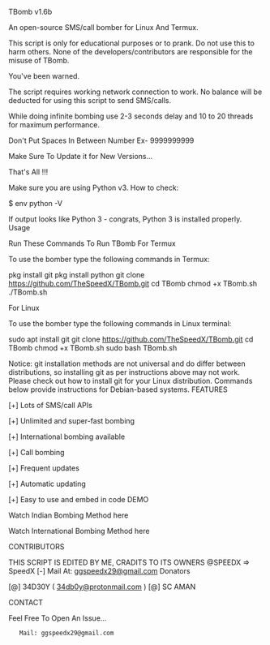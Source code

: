 TBomb v1.6b

An open-source SMS/call bomber for Linux And Termux.

This script is only for educational purposes or to prank. Do not use this to harm others. None of the developers/contributors are responsible for the misuse of TBomb.

You've been warned.

The script requires working network connection to work. No balance will be deducted for using this script to send SMS/calls.

While doing infinite bombing use 2-3 seconds delay and 10 to 20 threads for maximum performance.

Don't Put Spaces In Between Number Ex- 9999999999

Make Sure To Update it for New Versions...

That's All !!!

Make sure you are using Python v3. How to check:

$ env python -V

If output looks like Python 3 - congrats, Python 3 is installed properly.
Usage

Run These Commands To Run TBomb
For Termux

To use the bomber type the following commands in Termux:

pkg install git
pkg install python
git clone https://github.com/TheSpeedX/TBomb.git
cd TBomb
chmod +x TBomb.sh
./TBomb.sh

For Linux

To use the bomber type the following commands in Linux terminal:

sudo apt install git
git clone https://github.com/TheSpeedX/TBomb.git
cd TBomb
chmod +x TBomb.sh
sudo bash TBomb.sh

Notice: git installation methods are not universal and do differ between distributions, so installing git as per instructions above may not work. Please check out how to install git for your Linux distribution. Commands below provide instructions for Debian-based systems.
FEATURES

[+] Lots of SMS/call APIs

[+] Unlimited and super-fast bombing

[+] International bombing available

[+] Call bombing

[+] Frequent updates

[+] Automatic updating

[+] Easy to use and embed in code
DEMO

Watch Indian Bombing Method here

Watch International Bombing Method here

CONTRIBUTORS



THIS SCRIPT IS EDITED BY ME, CRADITS TO ITS OWNERS @SPEEDX => SpeedX
     [-] Mail At: ggspeedx29@gmail.com
Donators



[@] 34D30Y ( 34db0y@protonmail.com )
[@] SC AMAN

CONTACT

Feel Free To Open An Issue...

       Mail: ggspeedx29@gmail.com
